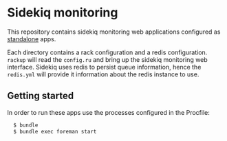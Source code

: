 # Sidekiq monitoring

This repository contains sidekiq monitoring web applications configured as [standalone](https://github.com/mperham/sidekiq/wiki/Monitoring#standalone) apps.

Each directory contains a rack configuration and a redis configuration. `rackup` will read the `config.ru` and bring up the sidekiq monitoring web interface. Sidekiq uses redis to persist queue information, hence the `redis.yml` will provide it information about the redis instance to use.

## Getting started

In order to run these apps use the processes configured in the Procfile:

```sh
  $ bundle
  $ bundle exec foreman start
```
